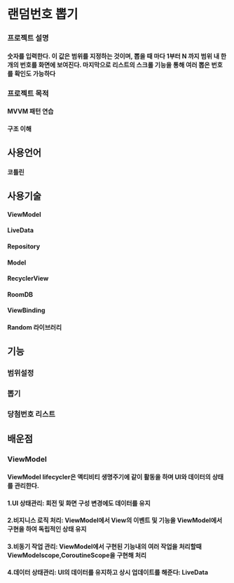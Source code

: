# 랜덤번호 뽑기
### 프로젝트 설명
#### 숫자를 입력한다. 이 값은 범위를 지정하는 것이며, 뽑을 때 마다 1부터 N 까지 범위 내 한 개의 번호를 화면에 보여진다. 마지막으로 리스트의 스크롤 기능을 통해 여러 뽑은 번호를 확인도 가능하다

### 프로젝트 목적
#### MVVM 패턴 연습
#### 구조 이해

## 사용언어
#### 코틀린

## 사용기술
#### ViewModel 
#### LiveData 
#### Repository 
#### Model 
#### RecyclerView 
#### RoomDB
#### ViewBinding
#### Random 라이브러리

## 기능
### 범위설정 
### 뽑기 
### 당첨번호 리스트

## 배운점
### ViewModel
#### ViewModel lifecycler은 액티비티 생명주기에 같이 활동을 하며 UI와 데이터의 상태를 관리한다.
#### 1.UI 상태관리: 회전 및 화면 구성 변경에도 데이터를 유지
#### 2.비지니스 로직 처리: ViewModel에서 View의 이벤트 및 기능을 ViewModel에서 구현을 하여 독립적인 상태 유지
#### 3.비동기 작업 관리: ViewModel에서 구현된 기능내의 여러 작업을 처리할때 ViewModelscope,CoroutineScope을 구현해 처리
#### 4.데이터 상태관리: UI의 데이터를 유지하고 상시 업데이트를 해준다: LiveData
